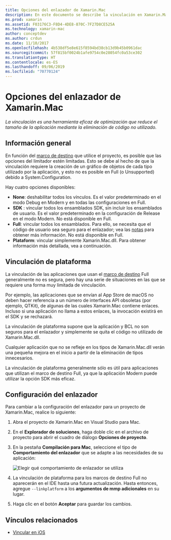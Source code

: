 ```yaml
---
title: Opciones del enlazador de Xamarin.Mac
description: En este documento se describe la vinculación en Xamarin.Mac. La vinculación es una herramienta eficaz de optimización que reduce el tamaño de la aplicación mediante la eliminación de código no utilizado.
ms.prod: xamarin
ms.assetid: F03176C3-F8D4-4DE8-870C-7F27D8CE525A
ms.technology: xamarin-mac
author: conceptdev
ms.author: crdun
ms.date: 11/10/2017
ms.openlocfilehash: 4b538df5e8e615f8594bd38cb13d9b45b0961dac
ms.sourcegitcommit: 57f815bf0024b1afe9754c0e28054fc0a53ce302
ms.translationtype: HT
ms.contentlocale: es-ES
ms.lasthandoff: 09/06/2019
ms.locfileid: "70770124"
---
```

# <a name="xamarinmac-linker-options"></a>Opciones del enlazador de Xamarin.Mac

_La vinculación es una herramienta eficaz de optimización que reduce el tamaño de la aplicación mediante la eliminación de código no utilizado._

## <a name="overview"></a>Información general

En función del [marco de destino](~/mac/platform/target-framework.md) que utilice el proyecto, es posible que las opciones del limitador estén limitadas. Esto se debe al hecho de que la vinculación requiere la creación de un gráfico de objetos de cada tipo utilizado por la aplicación, y esto no es posible en Full (o Unsupported) debido a System.Configuration.

Hay cuatro opciones disponibles:

- **None**: deshabilitar todos los vínculos. Es el valor predeterminado en el modo Debug en Modern y en todas las configuraciones en Full.
- **SDK** : vincular todos los ensamblados SDK, sin incluir los ensamblados de usuario. Es el valor predeterminado en la configuración de Release en el modo Modern. No está disponible en Full.
- **Full**: vincular todos los ensamblados. Para ello, se necesita que el código de usuario sea seguro para el enlazador; vea las [notas](~/ios/deploy-test/linker.md) para obtener más información. No está disponible en Full.
- **Plataform**: vincular simplemente Xamarin.Mac.dll. Para obtener información más detallada, vea a continuación.

## <a name="platform-linking"></a>Vinculación de plataforma

La vinculación de las aplicaciones que usan el [marco de destino](~/mac/platform/target-framework.md) Full generalmente no es segura, pero hay una serie de situaciones en las que se requiere una forma muy limitada de vinculación.

Por ejemplo, las aplicaciones que se envían al App Store de macOS no deben hacer referencia a un número de interfaces API obsoletas (por ejemplo, QTKit), de algunas de las cuales Xamarin.Mac contiene enlaces. Incluso si una aplicación no llama a estos enlaces, la invocación existirá en el SDK y se rechazará.

La vinculación de plataforma supone que la aplicación y BCL no son seguros para el enlazador y simplemente se quita el código no utilizado de Xamarin.Mac.dll. 

Cualquier aplicación que no se refleje en los tipos de Xamarin.Mac.dll verán una pequeña mejora en el inicio a partir de la eliminación de tipos innecesarios.

La vinculación de plataforma generalmente sólo es útil para aplicaciones que utilizan el marco de destino Full, ya que la aplicación Modern puede utilizar la opción SDK más eficaz.

## <a name="setting-the-linker-configuration"></a>Configuración del enlazador

Para cambiar a la configuración del enlazador para un proyecto de Xamarin.Mac, realice lo siguiente:

1. Abra el proyecto de Xamarin.Mac en Visual Studio para Mac.
2. En el **Explorador de soluciones**, haga doble clic en el archivo de proyecto para abrir el cuadro de diálogo **Opciones de proyecto**.
3. En la pestaña **Compilación para Mac**, seleccione el tipo de **Comportamiento del enlazador** que se adapte a las necesidades de su aplicación:

    ![Elegir qué comportamiento de enlazador se utiliza](linker-images/link-behavior.png "Elegir qué comportamiento de enlazador se utiliza")

4. La vinculación de plataforma para los marcos de destino Full no aparecerán en el IDE hasta una futura actualización. Hasta entonces, agregue `--linkplatform` a los **argumentos de mmp adicionales** en su lugar.
5. Haga clic en el botón **Aceptar** para guardar los cambios.

## <a name="related-links"></a>Vínculos relacionados

- [Vincular en iOS](~/ios/deploy-test/linker.md)
